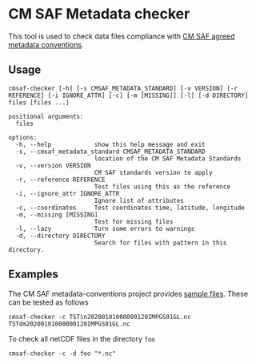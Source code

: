# CM SAF Metadata checker

This tool is used to check data files compliance with [CM SAF agreed metadata conventions](https://github.com/cmsaf/metadata-conventions).

## Usage

```
cmsaf-checker [-h] [-s CMSAF_METADATA_STANDARD] [-v VERSION] [-r REFERENCE] [-i IGNORE_ATTR] [-c] [-m [MISSING]] [-l] [-d DIRECTORY] files [files ...]

positional arguments:
  files

options:
  -h, --help            show this help message and exit
  -s, --cmsaf_metadata_standard CMSAF_METADATA_STANDARD
                        location of the CM SAF Metadata Standards
  -v, --version VERSION
                        CM SAF standards version to apply
  -r, --reference REFERENCE
                        Test files using this as the reference
  -i, --ignore_attr IGNORE_ATTR
                        Ignore list of attributes
  -c, --coordinates     Test coordinates time, latitude, longitude
  -m, --missing [MISSING]
                        Test for missing files
  -l, --lazy            Turn some errors to warnings
  -d, --directory DIRECTORY
                        Search for files with pattern in this directory.
```

## Examples

The CM SAF metadata-conventions project provides [sample files](https://github.com/cmsaf/metadata-conventions?tab=readme-ov-file#sample-files). These can be tested as follows
```
cmsaf-checker -c TSTin20200101000000120IMPGS01GL.nc TSTdm20200101000000120IMPGS01GL.nc
```

To check all netCDF files in the directory `foo`
```
cmsaf-checker -c -d foo "*.nc"
```
